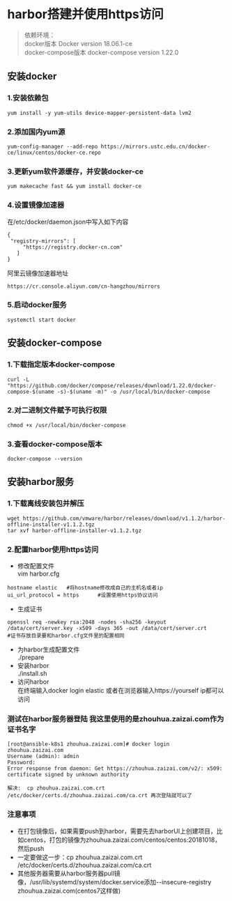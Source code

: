 # harbor搭建并使用https访问
> 依赖环境：  
> docker版本 Docker version 18.06.1-ce  
>docker-compose版本 docker-compose version 1.22.0

## 安装docker
### 1.安装依赖包
```
yum install -y yum-utils device-mapper-persistent-data lvm2
```
### 2.添加国内yum源
```
yum-config-manager --add-repo https://mirrors.ustc.edu.cn/docker-ce/linux/centos/docker-ce.repo
```
### 3.更新yum软件源缓存，并安装docker-ce
```
yum makecache fast && yum install docker-ce
```
### 4.设置镜像加速器

在/etc/docker/daemon.json中写入如下内容
```
{
 "registry-mirrors": [
     "https://registry.docker-cn.com"
   ]
}
```
阿里云镜像加速器地址 
```
https://cr.console.aliyun.com/cn-hangzhou/mirrors
```

### 5.启动docker服务

```
systemctl start docker
```

## 安装docker-compose
### 1.下载指定版本docker-compose

```
curl -L "https://github.com/docker/compose/releases/download/1.22.0/docker-compose-$(uname -s)-$(uname -m)" -o /usr/local/bin/docker-compose
```

### 2.对二进制文件赋予可执行权限

```
chmod +x /usr/local/bin/docker-compose
```

### 3.查看docker-compose版本

```
docker-compose --version
```

## 安装harbor服务
### 1.下载离线安装包并解压

```
wget https://github.com/vmware/harbor/releases/download/v1.1.2/harbor-offline-installer-v1.1.2.tgz
tar xvf harbor-offline-installer-v1.1.2.tgz
```


### 2.配置harbor使用https访问

- 修改配置文件  
vim harbor.cfg

```
hostname elastic   #将hostname修改成自己的主机名或者ip
ui_url_protocol = https      #设置使用https协议访问
```

- 生成证书

```
openssl req -newkey rsa:2048 -nodes -sha256 -keyout /data/cert/server.key -x509 -days 365 -out /data/cert/server.crt  
#证书存放目录要和harbor.cfg文件里的配置相同
```
- 为harbor生成配置文件  
./prepare  
- 安装harbor  
./install.sh      
- 访问harbor  
在终端输入docker login elastic 或者在浏览器输入https://yourself ip都可以访问


### 测试在harbor服务器登陆 我这里使用的是zhouhua.zaizai.com作为证书名字
```
[root@ansible-k8s1 zhouhua.zaizai.com]# docker login zhouhua.zaizai.com
Username (admin): admin
Password:
Error response from daemon: Get https://zhouhua.zaizai.com/v2/: x509: certificate signed by unknown authority

解决:  cp zhouhua.zaizai.com.crt /etc/docker/certs.d/zhouhua.zaizai.com/ca.crt 再次登陆就可以了

```

### 注意事项

+ 在打包镜像后，如果需要push到harbor，需要先去harborUI上创建项目，比如centos，打包的镜像为zhouhua.zaizai.com/centos/centos:20181018，然后push
+ 一定要做这一步：cp zhouhua.zaizai.com.crt /etc/docker/certs.d/zhouhua.zaizai.com/ca.crt
+ 其他服务器需要从harbor服务器pull镜像，/usr/lib/systemd/system/docker.service添加--insecure-registry zhouhua.zaizai.com(centos7这样做)

